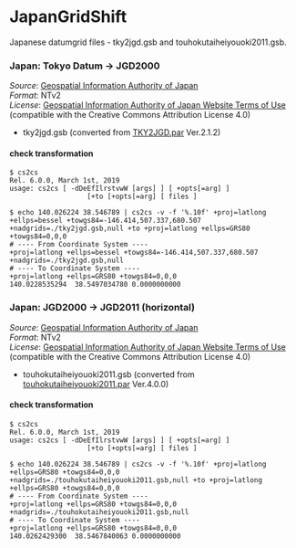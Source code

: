 # JapanGridShift

Japanese datumgrid files - tky2jgd.gsb and touhokutaiheiyouoki2011.gsb.

### Japan: Tokyo Datum -> JGD2000

*Source*: [Geospatial Information Authority of Japan](https://www.gsi.go.jp/sokuchikijun/tky2jgd_download.html)  
*Format*: NTv2  
*License*: [Geospatial Information Authority of Japan Website Terms of Use](https://www.gsi.go.jp/ENGLISH/page_e30286.html) (compatible with the Creative Commons Attribution License 4.0)  

* tky2jgd.gsb (converted from [TKY2JGD.par](https://www.gsi.go.jp/sokuchikijun/tky2jgd_download.html) Ver.2.1.2)

#### check transformation

```
$ cs2cs
Rel. 6.0.0, March 1st, 2019
usage: cs2cs [ -dDeEfIlrstvwW [args] ] [ +opts[=arg] ]
                   [+to [+opts[=arg] [ files ]

$ echo 140.026224 38.546789 | cs2cs -v -f '%.10f' +proj=latlong +ellps=bessel +towgs84=-146.414,507.337,680.507 +nadgrids=./tky2jgd.gsb,null +to +proj=latlong +ellps=GRS80 +towgs84=0,0,0
# ---- From Coordinate System ----
+proj=latlong +ellps=bessel +towgs84=-146.414,507.337,680.507 +nadgrids=./tky2jgd.gsb,null
# ---- To Coordinate System ----
+proj=latlong +ellps=GRS80 +towgs84=0,0,0
140.0228535294	38.5497034780 0.0000000000
```



### Japan: JGD2000 -> JGD2011 (horizontal)

*Source*: [Geospatial Information Authority of Japan](https://www.gsi.go.jp/sokuchikijun/sokuchikijun41012.html#zahyo)  
*Format*: NTv2  
*License*: [Geospatial Information Authority of Japan Website Terms of Use](https://www.gsi.go.jp/ENGLISH/page_e30286.html) (compatible with the Creative Commons Attribution License 4.0)  

* touhokutaiheiyouoki2011.gsb (converted from [touhokutaiheiyouoki2011.par](https://www.gsi.go.jp/sokuchikijun/sokuchikijun41012.html#zahyo) Ver.4.0.0)

#### check transformation

```
$ cs2cs
Rel. 6.0.0, March 1st, 2019
usage: cs2cs [ -dDeEfIlrstvwW [args] ] [ +opts[=arg] ]
                   [+to [+opts[=arg] [ files ]

$ echo 140.026224 38.546789 | cs2cs -v -f '%.10f' +proj=latlong +ellps=GRS80 +towgs84=0,0,0 +nadgrids=./touhokutaiheiyouoki2011.gsb,null +to +proj=latlong +ellps=GRS80 +towgs84=0,0,0
# ---- From Coordinate System ----
+proj=latlong +ellps=GRS80 +towgs84=0,0,0 +nadgrids=./touhokutaiheiyouoki2011.gsb,null
# ---- To Coordinate System ----
+proj=latlong +ellps=GRS80 +towgs84=0,0,0
140.0262429300	38.5467840063 0.0000000000
```
